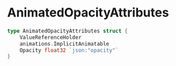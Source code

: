 # AnimatedOpacityAttributes

```go
type AnimatedOpacityAttributes struct {
	ValueReferenceHolder
	animations.ImplicitAnimatable
	Opacity float32 `json:"opacity"`
}
```